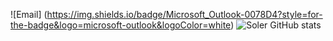 ![Email] (https://img.shields.io/badge/Microsoft_Outlook-0078D4?style=for-the-badge&logo=microsoft-outlook&logoColor=white)
![Soler GitHub stats](https://github-readme-stats.vercel.app/api?username=leonardosoler&theme=dracula)
